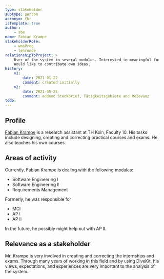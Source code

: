 ```yaml
---
type: stakeholder
subtype: person
acronym: fkr
isTemplate: true
author: 
    - sbe
name: Fabian Krampe
stakeholderRole: 
    - wmaProg
    - lehrende
relationshipToProject: >
    User of the system in several modules. Interested in meaningful further development. 
    Would like to contribute own ideas. 
history:
    v1:
        date: 2021-01-22
        comment: created initially
    v2:
        date: 2021-05-28
        comment: addeed Steckbrief, Tätigkeitsgebiete and Relevanz
todo:
---
```


## Profile

[Fabian Krampe](https://www.th-koeln.de/personen/fabian.krampe/) is a research assistant at TH Köln, Faculty 10.
His tasks include designing, creating and correcting practical courses and exams. He also teaches his own courses.

## Areas of activity

Currently, Fabian Krampe is dealing with the following modules: 

* Software Engineering I
* Software Engineering II
* Requirements Management

Formerly, he was responsible for
* MCI
* AP I
* AP II

In the future, he possibly might help out with AP II.

## Relevance as a stakeholder

Mr. Krampe is very involved in creating and correcting the internships and exams. Through many years of working in this
field and by using DiveKit, his views, expectations, and experiences are very important to the analysis of the system. 



